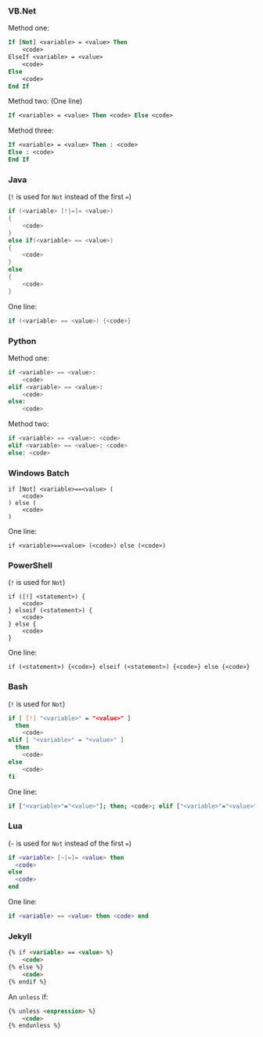 ### VB.Net
Method one:
```vb
If [Not] <variable> = <value> Then
    <code>
ElseIf <variable> = <value>
    <code>
Else
    <code>
End If
```
Method two: (One line)
```vb
If <variable> = <value> Then <code> Else <code>
```
Method three:
```vb
If <variable> = <value> Then : <code>
Else : <code>
End If
```

### Java
(`!` is used for `Not` instead of the first `=`)
```java
if (<variable> [!|=]= <value>)
{
    <code>
}
else if(<variable> == <value>)
{
    <code>
}
else
{
    <code>
}
```
One line:
```java
if (<variable> == <value>) {<code>}
```

### Python
Method one:
```python
if <variable> == <value>:
    <code>
elif <variable> == <value>:
    <code>
else:
    <code>
```
Method two:
```python
if <variable> == <value>: <code>
elif <variable> == <value>: <code>
else: <code>
```

### Windows Batch
```batch
if [Not] <variable>==<value> (
    <code>
) else (
    <code>
)
```
One line:
```batch
if <variable>==<value> (<code>) else (<code>)
```

### PowerShell
(`!` is used for `Not`)
```posh
if ([!] <statement>) {
    <code>
} elseif (<statement>) {
    <code>
} else {
    <code>
}
```
One line:
```posh
if (<statement>) {<code>} elseif (<statement>) {<code>} else {<code>}
```

### Bash
(`!` is used for `Not`)
```bash
if [ [!] "<variable>" = "<value>" ]
  then
    <code>
elif [ "<variable>" = "<value>" ]
  then
    <code>
else
    <code>
fi
```
One line:
```bash
if ["<variable>"="<value>"]; then; <code>; elif ["<variable>"="<value>"]; then; <code>; else; <code>; fi
```

### Lua
(`~` is used for `Not` instead of the first `=`)
```lua
if <variable> [~|=]= <value> then
  <code>
else
  <code>
end
```
One line:
```lua
if <variable> == <value> then <code> end
```

### Jekyll
```html
{% if <variable> == <value> %}
    <code>
{% else %}
    <code>
{% endif %}
```
An `unless` if:
```html
{% unless <expression> %}
    <code>
{% endunless %}
```
